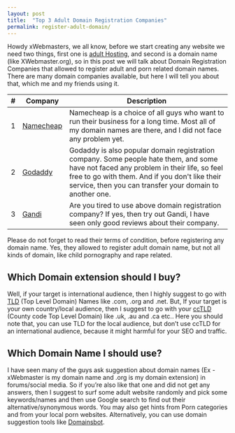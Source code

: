 ```yaml
---
layout: post
title:  "Top 3 Adult Domain Registration Companies"
permalink: register-adult-domain/
---
```

Howdy xWebmasters, we all know, before we start creating any website we need two things, first one is [adult Hosting](/adult-hosting/ "Best Adult Hosting Site List"), and second is a domain name (like XWebmaster.org), so in this post we will talk about Domain Registration Companies that allowed to register adult and porn related domain names. There are many domain companies available, but here I will tell you about that, which me and my friends using it.

<div class="table-responsive">
  <table class="table">
     <thead>
      <tr>
        <th>#</th>
        <th>Company</th>
        <th>Description</th>
      </tr>
    </thead>
    <tbody>
      <tr>
        <td>1</td>
        <td><a href="http://www.shareasale.com/r.cfm?B=518802&U=1196185&M=46483&urllink=" rel="nofollow" target="_blank">Namecheap</a></td>
        <td>Namecheap is a choice of all guys who want to run their business for a long time. Most all of my domain names are there, and I did not face any problem yet.</td>
      </tr>
      <tr>
        <td>2</td>
        <td><a href="https://godaddy.com" rel="nofollow" target="_blank">Godaddy</a></td>
        <td>Godaddy is also popular domain registration company. Some people hate them, and some have not faced any problem in their life, so feel free to go with them. And if you don't like their service, then you can transfer your domain to another one.</td>
      </tr>
		<tr>
        <td>3</td>
        <td><a href="https://www.gandi.net/" rel="nofollow" target="_blank">Gandi</a></td>
        <td>Are you tired to use above domain registration company? If yes, then try out Gandi, I have seen only good reviews about their company.</td>
      </tr>	
	</tr>
    </tbody>
  </table>
</div>


Please do not forget to read their terms of condition, before registering any domain name. Yes, they allowed to register adult domain name, but not all kinds of domain, like child pornography and rape related.

## Which Domain extension should I buy? ##

Well, if your target is international audience, then I highly suggest to go with <a href="https://en.wikipedia.org/wiki/List_of_Internet_top-level_domains">TLD</a> (Top Level Domain) Names like .com, .org and .net. But, If your target is your own country/local audience, then I suggest to go with your <a href="https://en.wikipedia.org/wiki/List_of_Internet_top-level_domains#Country_code_top-level_domains">ccTLD</a> (County code Top Level Domain) like .uk, .au and .ca etc.. Here you should note that, you can use TLD for the local audience, but don’t use ccTLD for an international audience, because it might harmful for your SEO and traffic.

## Which Domain Name I should use? ##
I have seen many of the guys ask suggestion about domain names (Ex - xWebmaster is my domain name and .org is my domain extension) in forums/social media. So if you’re also like that one and did not get any answers, then I suggest to surf some adult website randomly and pick some keywords/names and then use Google search to find out their alternative/synonymous words. You may also get hints from Porn categories and from your local porn websites. Alternatively, you can use domain suggestion tools like  <a href="http://www.domainsbot.com/" rel="nofollow" target="_blank">Domainsbot</a>.